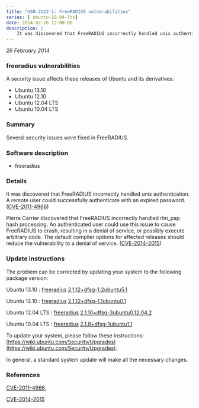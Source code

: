 ```yaml
---
title: "USN-2122-1: FreeRADIUS vulnerabilities"
series: [ ubuntu-10.04-lts]
date: 2014-02-26 12:00:00
description: |
    It was discovered that FreeRADIUS incorrectly handled unix authentication. A remote user could successfully authenticate with an expired password. ([CVE-2011-4966](http://people.ubuntu.com/~ubuntu-security/cve/CVE-2011-4966))
--- 
```

 
 

*26 February 2014*

### freeradius vulnerabilities

A security issue affects these releases of Ubuntu and its derivatives:

* Ubuntu 13.10
* Ubuntu 12.10
* Ubuntu 12.04 LTS
* Ubuntu 10.04 LTS

### Summary

Several security issues were fixed in FreeRADIUS. 

### Software description

* freeradius 

### Details

It was discovered that FreeRADIUS incorrectly handled unix authentication. A remote user could successfully authenticate with an expired password. ([CVE-2011-4966](http://people.ubuntu.com/~ubuntu-security/cve/CVE-2011-4966))

Pierre Carrier discovered that FreeRADIUS incorrectly handled rlm_pap hash processing. An authenticated user could use this issue to cause FreeRADIUS to crash, resulting in a denial of service, or possibly execute arbitrary code. The default compiler options for affected releases should reduce the vulnerability to a denial of service. ([CVE-2014-2015](http://people.ubuntu.com/~ubuntu-security/cve/CVE-2014-2015)) 

### Update instructions

The problem can be corrected by updating your system to the following package version:

Ubuntu 13.10
 : [freeradius](https://launchpad.net/ubuntu/+source/freeradius) <span> [2.1.12+dfsg-1.2ubuntu5.1](https://launchpad.net/ubuntu/+source/freeradius/2.1.12+dfsg-1.2ubuntu5.1) </span> 

Ubuntu 12.10
 : [freeradius](https://launchpad.net/ubuntu/+source/freeradius) <span> [2.1.12+dfsg-1.1ubuntu0.1](https://launchpad.net/ubuntu/+source/freeradius/2.1.12+dfsg-1.1ubuntu0.1) </span> 

Ubuntu 12.04 LTS
 : [freeradius](https://launchpad.net/ubuntu/+source/freeradius) <span> [2.1.10+dfsg-3ubuntu0.12.04.2](https://launchpad.net/ubuntu/+source/freeradius/2.1.10+dfsg-3ubuntu0.12.04.2) </span> 

Ubuntu 10.04 LTS
 : [freeradius](https://launchpad.net/ubuntu/+source/freeradius) <span> [2.1.8+dfsg-1ubuntu1.1](https://launchpad.net/ubuntu/+source/freeradius/2.1.8+dfsg-1ubuntu1.1) </span> 

To update your system, please follow these instructions: [https://wiki.ubuntu.com/Security/Upgrades](https://wiki.ubuntu.com/Security/Upgrades).

In general, a standard system update will make all the necessary changes. 

### References

 
 [CVE-2011-4966](http://people.ubuntu.com/~ubuntu-security/cve/CVE-2011-4966), 

 [CVE-2014-2015](http://people.ubuntu.com/~ubuntu-security/cve/CVE-2014-2015)
 

